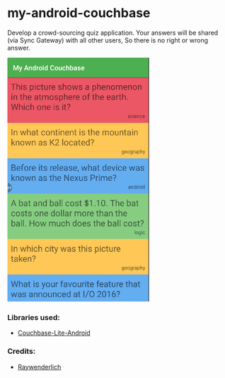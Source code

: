 # my-android-couchbase
Develop a crowd-sourcing quiz application. Your answers will be shared (via Sync Gateway) with all other users, So there is no right or wrong answer.

![Image](./app/src/main/assets/screenshot1.gif)

### Libraries used:
- [Couchbase-Lite-Android](https://github.com/couchbase/couchbase-lite-android)

### Credits:
- [Raywenderlich](https://www.raywenderlich.com/134752/couchbase-tutorial-android)
